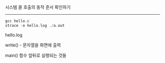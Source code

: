 시스템 콜 호출의 동작 준서 확인하기

---

```c
gcc hello.c
strace -o hello.log ./a.out
```



hello.log

write() - 문자열을 화면에 출력

main() 함수 앞뒤로 실행되는 것들